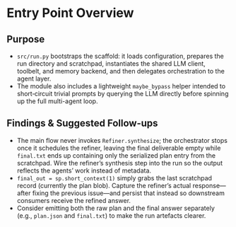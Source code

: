 # Entry Point Overview

## Purpose
- `src/run.py` bootstraps the scaffold: it loads configuration, prepares the run directory and scratchpad, instantiates the shared LLM client, toolbelt, and memory backend, and then delegates orchestration to the agent layer.
- The module also includes a lightweight `maybe_bypass` helper intended to short‑circuit trivial prompts by querying the LLM directly before spinning up the full multi-agent loop.

## Findings & Suggested Follow-ups
- The main flow never invokes `Refiner.synthesize`; the orchestrator stops once it schedules the refiner, leaving the final deliverable empty while `final.txt` ends up containing only the serialized plan entry from the scratchpad. Wire the refiner’s synthesis step into the run so the output reflects the agents’ work instead of metadata.
- `final_out = sp.short_context(1)` simply grabs the last scratchpad record (currently the plan blob). Capture the refiner’s actual response—after fixing the previous issue—and persist that instead so downstream consumers receive the refined answer.
- Consider emitting both the raw plan and the final answer separately (e.g., `plan.json` and `final.txt`) to make the run artefacts clearer.
